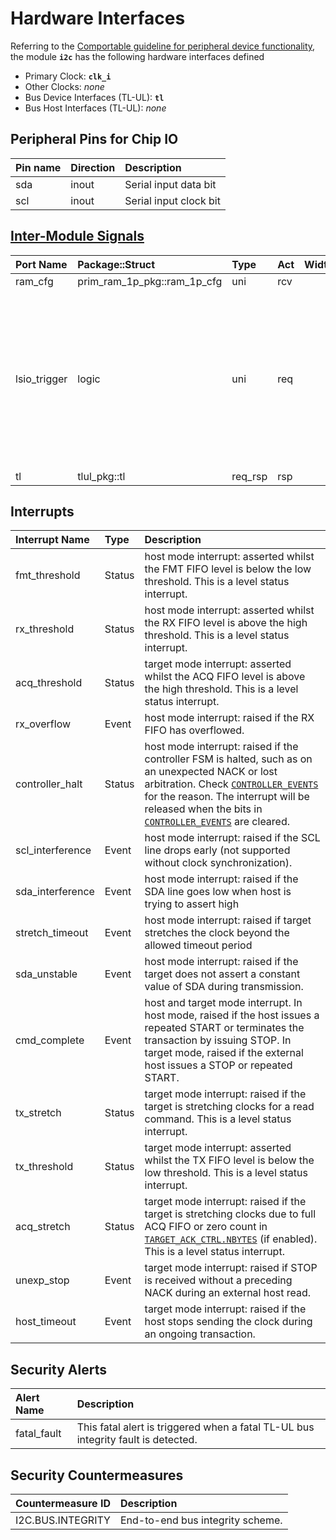 # Hardware Interfaces

<!-- BEGIN CMDGEN util/regtool.py --interfaces ./hw/ip/i2c/data/i2c.hjson -->
Referring to the [Comportable guideline for peripheral device functionality](https://opentitan.org/book/doc/contributing/hw/comportability), the module **`i2c`** has the following hardware interfaces defined
- Primary Clock: **`clk_i`**
- Other Clocks: *none*
- Bus Device Interfaces (TL-UL): **`tl`**
- Bus Host Interfaces (TL-UL): *none*

## Peripheral Pins for Chip IO

| Pin name   | Direction   | Description            |
|:-----------|:------------|:-----------------------|
| sda        | inout       | Serial input data bit  |
| scl        | inout       | Serial input clock bit |

## [Inter-Module Signals](https://opentitan.org/book/doc/contributing/hw/comportability/index.html#inter-signal-handling)

| Port Name    | Package::Struct             | Type    | Act   |   Width | Description                                                                                                                              |
|:-------------|:----------------------------|:--------|:------|--------:|:-----------------------------------------------------------------------------------------------------------------------------------------|
| ram_cfg      | prim_ram_1p_pkg::ram_1p_cfg | uni     | rcv   |       1 |                                                                                                                                          |
| lsio_trigger | logic                       | uni     | req   |       1 | Self-clearing status trigger for the DMA. Set when RX TX FIFO is past their configured watermark matching watermark interrupt behaviour. |
| tl           | tlul_pkg::tl                | req_rsp | rsp   |       1 |                                                                                                                                          |

## Interrupts

| Interrupt Name   | Type   | Description                                                                                                                                                                                                                                                                                                    |
|:-----------------|:-------|:---------------------------------------------------------------------------------------------------------------------------------------------------------------------------------------------------------------------------------------------------------------------------------------------------------------|
| fmt_threshold    | Status | host mode interrupt: asserted whilst the FMT FIFO level is below the low threshold. This is a level status interrupt.                                                                                                                                                                                          |
| rx_threshold     | Status | host mode interrupt: asserted whilst the RX FIFO level is above the high threshold. This is a level status interrupt.                                                                                                                                                                                          |
| acq_threshold    | Status | target mode interrupt: asserted whilst the ACQ FIFO level is above the high threshold. This is a level status interrupt.                                                                                                                                                                                       |
| rx_overflow      | Event  | host mode interrupt: raised if the RX FIFO has overflowed.                                                                                                                                                                                                                                                     |
| controller_halt  | Status | host mode interrupt: raised if the controller FSM is halted, such as on an unexpected NACK or lost arbitration. Check [`CONTROLLER_EVENTS`](registers.md#controller_events) for the reason. The interrupt will be released when the bits in [`CONTROLLER_EVENTS`](registers.md#controller_events) are cleared. |
| scl_interference | Event  | host mode interrupt: raised if the SCL line drops early (not supported without clock synchronization).                                                                                                                                                                                                         |
| sda_interference | Event  | host mode interrupt: raised if the SDA line goes low when host is trying to assert high                                                                                                                                                                                                                        |
| stretch_timeout  | Event  | host mode interrupt: raised if target stretches the clock beyond the allowed timeout period                                                                                                                                                                                                                    |
| sda_unstable     | Event  | host mode interrupt: raised if the target does not assert a constant value of SDA during transmission.                                                                                                                                                                                                         |
| cmd_complete     | Event  | host and target mode interrupt. In host mode, raised if the host issues a repeated START or terminates the transaction by issuing STOP. In target mode, raised if the external host issues a STOP or repeated START.                                                                                           |
| tx_stretch       | Status | target mode interrupt: raised if the target is stretching clocks for a read command. This is a level status interrupt.                                                                                                                                                                                         |
| tx_threshold     | Status | target mode interrupt: asserted whilst the TX FIFO level is below the low threshold. This is a level status interrupt.                                                                                                                                                                                         |
| acq_stretch      | Status | target mode interrupt: raised if the target is stretching clocks due to full ACQ FIFO or zero count in [`TARGET_ACK_CTRL.NBYTES`](registers.md#target_ack_ctrl) (if enabled). This is a level status interrupt.                                                                                                |
| unexp_stop       | Event  | target mode interrupt: raised if STOP is received without a preceding NACK during an external host read.                                                                                                                                                                                                       |
| host_timeout     | Event  | target mode interrupt: raised if the host stops sending the clock during an ongoing transaction.                                                                                                                                                                                                               |

## Security Alerts

| Alert Name   | Description                                                                       |
|:-------------|:----------------------------------------------------------------------------------|
| fatal_fault  | This fatal alert is triggered when a fatal TL-UL bus integrity fault is detected. |

## Security Countermeasures

| Countermeasure ID   | Description                      |
|:--------------------|:---------------------------------|
| I2C.BUS.INTEGRITY   | End-to-end bus integrity scheme. |


<!-- END CMDGEN -->

